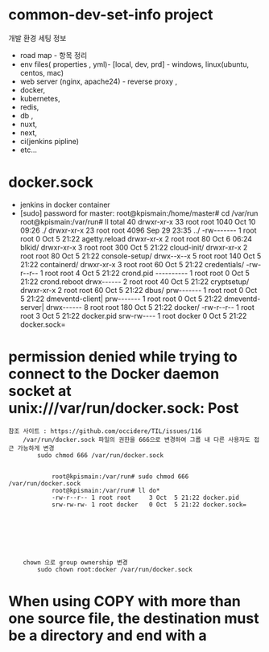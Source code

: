 # common-dev-set-info project

  개발 환경 세팅 정보 

  * road map - 항목 정리 
  * env files( properties , yml)- [local, dev, prd] - windows, linux(ubuntu, centos, mac) 
  * web server (nginx, apache24) - reverse proxy , 
  * docker, 
  * kubernetes, 
  * redis, 
  * db , 
  * nuxt, 
  * next, 
  * ci(jenkins pipline)
  * etc...




# docker.sock
  * jenkins in docker container
  * 
    [sudo] password for master:
    root@kpismain:/home/master# cd /var/run
    root@kpismain:/var/run# ll
    total 40
    drwxr-xr-x 33 root root   1040 Oct 10 09:26 ./
    drwxr-xr-x 23 root root   4096 Sep 29 23:35 ../
    -rw-------  1 root root      0 Oct  5 21:22 agetty.reload
    drwxr-xr-x  2 root root     80 Oct  6 06:24 blkid/
    drwxr-xr-x  3 root root    300 Oct  5 21:22 cloud-init/
    drwxr-xr-x  2 root root     80 Oct  5 21:22 console-setup/
    drwx--x--x  5 root root    140 Oct  5 21:22 containerd/
    drwxr-xr-x  3 root root     60 Oct  5 21:22 credentials/
    -rw-r--r--  1 root root      4 Oct  5 21:22 crond.pid
    ----------  1 root root      0 Oct  5 21:22 crond.reboot
    drwx------  2 root root     40 Oct  5 21:22 cryptsetup/
    drwxr-xr-x  2 root root     60 Oct  5 21:22 dbus/
    prw-------  1 root root      0 Oct  5 21:22 dmeventd-client|
    prw-------  1 root root      0 Oct  5 21:22 dmeventd-server|
    drwx------  8 root root    180 Oct  5 21:22 docker/
    -rw-r--r--  1 root root      3 Oct  5 21:22 docker.pid
    srw-rw----  1 root docker    0 Oct  5 21:22 docker.sock=



# permission denied while trying to connect to the Docker daemon socket at unix:///var/run/docker.sock: Post
    참조 사이트 : https://github.com/occidere/TIL/issues/116
        /var/run/docker.sock 파일의 권한을 666으로 변경하여 그룹 내 다른 사용자도 접근 가능하게 변경
            sudo chmod 666 /var/run/docker.sock


                root@kpismain:/var/run# sudo chmod 666 /var/run/docker.sock
                root@kpismain:/var/run# ll do*
                -rw-r--r-- 1 root root     3 Oct  5 21:22 docker.pid
                srw-rw-rw- 1 root docker   0 Oct  5 21:22 docker.sock=






            
        chown 으로 group ownership 변경
            sudo chown root:docker /var/run/docker.sock

                            
# When using COPY with more than one source file, the destination must be a directory and end with a


